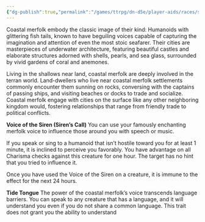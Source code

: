 ```yaml
---
{"dg-publish":true,"permalink":"/games/ttrpg/dn-d5e/player-aids/races/sub-races/merfolk-subrace-coastal/","tags":["ttrpg/dnd/5e","races","Sub-Races"],"noteIcon":""}
---
```



Coastal merfolk embody the classic image of their kind: Humanoids with glittering fish tails,
known to have beguiling voices capable of capturing the imagination and attention of even the
most stoic seafarer. Their cities are masterpieces of underwater architecture, featuring beautiful
castles and elaborate structures adorned with shells, pearls, and sea glass, surrounded by vivid
gardens of coral and anemones.

Living in the shallows near land, coastal merfolk are deeply involved in the terran world.
Land-dwellers who live near coastal merfolk settlements commonly encounter them sunning on
rocks, conversing with the captains of passing ships, and visiting beaches or docks to trade and
socialize. Coastal merfolk engage with cities on the surface like any other neighboring kingdom
would, fostering relationships that range from friendly trade to political conflicts.

**Voice of the Siren (Siren’s Call)**
You can use your famously enchanting merfolk voice to influence those around you with
speech or music.

If you speak or sing to a humanoid that isn’t hostile toward you for at least 1 minute, it is
inclined to perceive you favorably. You have advantage on all Charisma checks against
this creature for one hour. The target has no hint that you tried to influence it.

Once you have used the Voice of the Siren on a creature, it is immune to the effect for
the next 24 hours.

**Tide Tongue**
The power of the coastal merfolk’s voice transcends language barriers. You can speak to
any creature that has a language, and it will understand you even if you do not share a
common language. This trait does not grant you the ability to understand

